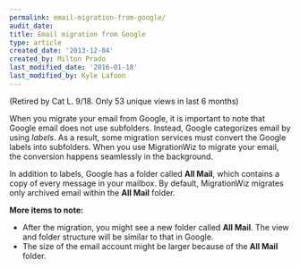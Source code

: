 ```yaml
---
permalink: email-migration-from-google/
audit_date:
title: Email migration from Google
type: article
created_date: '2013-12-04'
created_by: Milton Prado
last_modified_date: '2016-01-18'
last_modified_by: Kyle Lafoon
---
```

(Retired by Cat L. 9/18.  Only 53 unique views in last 6 months)

When you migrate your email from Google, it is important to note that
Google email does not use subfolders. Instead, Google categorizes
email by using *labels*. As a result, some migration services must
convert the Google labels into subfolders. When you use MigrationWiz
to migrate your email, the conversion happens seamlessly in the
background.

In addition to labels, Google has a folder called **All Mail**, which
contains a copy of every message in your mailbox. By default,
MigrationWiz migrates only archived email within the **All Mail**
folder.

**More items to note:**

-   After the migration, you might see a new folder called **All
    Mail**. The view and folder structure will be similar to that
    in Google.
-   The size of the email account might be larger because of the **All
    Mail** folder.
